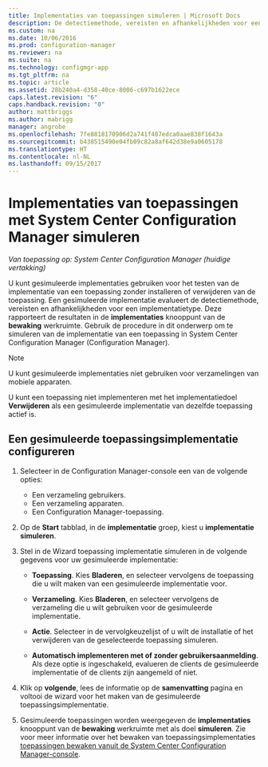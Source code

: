 ```yaml
---
title: Implementaties van toepassingen simuleren | Microsoft Docs
description: De detectiemethode, vereisten en afhankelijkheden voor een implementatietype zonder de toepassing installeren evalueren.
ms.custom: na
ms.date: 10/06/2016
ms.prod: configuration-manager
ms.reviewer: na
ms.suite: na
ms.technology: configmgr-app
ms.tgt_pltfrm: na
ms.topic: article
ms.assetid: 28b240a4-d358-40ce-8006-c697b1622ece
caps.latest.revision: "6"
caps.handback.revision: "0"
author: mattbriggs
ms.author: mabrigg
manager: angrobe
ms.openlocfilehash: 7fe8818170906d2a741f407edca0aae838f1643a
ms.sourcegitcommit: b438515490e04fb09c82a8af642d38e9a0605178
ms.translationtype: HT
ms.contentlocale: nl-NL
ms.lasthandoff: 09/15/2017
---
```

# <a name="simulate-application-deployments-with-system-center-configuration-manager"></a>Implementaties van toepassingen met System Center Configuration Manager simuleren

*Van toepassing op: System Center Configuration Manager (huidige vertakking)*

U kunt gesimuleerde implementaties gebruiken voor het testen van de implementatie van een toepassing zonder installeren of verwijderen van de toepassing. Een gesimuleerde implementatie evalueert de detectiemethode, vereisten en afhankelijkheden voor een implementatietype. Deze rapporteert de resultaten in de **implementaties** knooppunt van de **bewaking** werkruimte. Gebruik de procedure in dit onderwerp om te simuleren van de implementatie van een toepassing in System Center Configuration Manager (Configuration Manager).  

> [!NOTE]  
> U kunt gesimuleerde implementaties niet gebruiken voor verzamelingen van mobiele apparaten.  
>   
> U kunt een toepassing niet implementeren met het implementatiedoel **Verwijderen** als een gesimuleerde implementatie van dezelfde toepassing actief is.  

## <a name="configure-a-simulated-application-deployment"></a>Een gesimuleerde toepassingsimplementatie configureren

1.  Selecteer in de Configuration Manager-console een van de volgende opties:  
    -   Een verzameling gebruikers.  
    -   Een verzameling apparaten.  
    -   Een Configuration Manager-toepassing.  

2.  Op de **Start** tabblad, in de **implementatie** groep, kiest u **implementatie simuleren**.  

3.  Stel in de Wizard toepassing implementatie simuleren in de volgende gegevens voor uw gesimuleerde implementatie:  

    -   **Toepassing**. Kies **Bladeren**, en selecteer vervolgens de toepassing die u wilt maken van een gesimuleerde implementatie voor.  

    -   **Verzameling**. Kies **Bladeren**, en selecteer vervolgens de verzameling die u wilt gebruiken voor de gesimuleerde implementatie.  

    -   **Actie**. Selecteer in de vervolgkeuzelijst of u wilt de installatie of het verwijderen van de geselecteerde toepassing simuleren.  

    -   **Automatisch implementeren met of zonder gebruikersaanmelding**. Als deze optie is ingeschakeld, evalueren de clients de gesimuleerde implementatie of de clients zijn aangemeld of niet.  

4.  Klik op **volgende**, lees de informatie op de **samenvatting** pagina en voltooi de wizard voor het maken van de gesimuleerde toepassingsimplementatie.  

5.  Gesimuleerde toepassingen worden weergegeven de **implementaties** knooppunt van de **bewaking** werkruimte met als doel **simuleren**. Zie voor meer informatie over het bewaken van toepassingsimplementaties [toepassingen bewaken vanuit de System Center Configuration Manager-console](../../apps/deploy-use/monitor-applications-from-the-console.md).  
